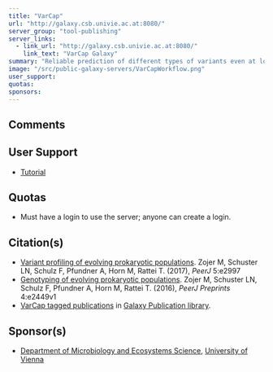 ```yaml
---
title: "VarCap"
url: "http://galaxy.csb.univie.ac.at:8080/"
server_group: "tool-publishing"
server_links: 
  - link_url: "http://galaxy.csb.univie.ac.at:8080/"
    link_text: "VarCap Galaxy"
summary: "Reliable prediction of different types of variants even at low frequencies. "
image: "/src/public-galaxy-servers/VarCapWorkflow.png"
user_support: 
quotas: 
sponsors: 
---
```


## Comments


## User Support

* [Tutorial](http://galaxy.csb.univie.ac.at:8080/static/welcome.html)

## Quotas

* Must have a login to use the server; anyone can create a login.

## Citation(s)

* [Variant profiling of evolving prokaryotic populations](https://doi.org/10.7717/peerj.2997). Zojer M, Schuster LN, Schulz F, Pfundner A, Horn M, Rattei T. (2017), *PeerJ* 5:e2997
* [Genotyping of evolving prokaryotic populations](https://doi.org/10.7287/peerj.preprints.2449v1). Zojer M, Schuster LN, Schulz F, Pfundner A, Horn M, Rattei T. (2016), *PeerJ Preprints* 4:e2449v1 
* [VarCap tagged publications](https://www.zotero.org/groups/1732893/galaxy/items/tag/%3EVarCap) in [Galaxy Publication library](/src/publication-library/index.md).


## Sponsor(s)

* [Department of Microbiology and Ecosystems Science](http://dmes.univie.ac.at/), [University of Vienna](http://univie.ac.at/)
